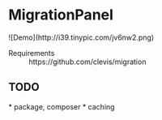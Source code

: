 <h1>MigrationPanel</h1>
<a>![Demo](http://i39.tinypic.com/jv6nw2.png)</a>

<dl>
	<dt>Requirements</dt>
	<dd>https://github.com/clevis/migration</dd>
</dl>

<h2>TODO</h2>
* package, composer
* caching
